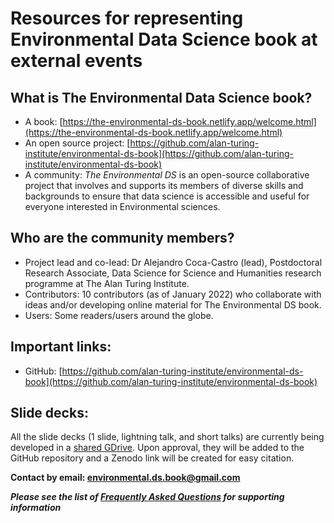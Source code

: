 # Resources for representing Environmental Data Science book at external events

## What is The Environmental Data Science book?
- A book: [https://the-environmental-ds-book.netlify.app/welcome.html](https://the-environmental-ds-book.netlify.app/welcome.html)
- An open source project: [https://github.com/alan-turing-institute/environmental-ds-book](https://github.com/alan-turing-institute/environmental-ds-book)
- A community: *The Environmental DS* is an open-source collaborative project that involves and supports its members of diverse skills and backgrounds to ensure that data science is accessible and useful for everyone interested in Environmental sciences. 

## Who are the community members? 
- Project lead and co-lead: Dr Alejandro Coca-Castro (lead), Postdoctoral Research Associate, Data Science for Science and Humanities research programme at The Alan Turing Institute.
- Contributors: 10 contributors (as of January 2022) who collaborate with ideas and/or developing online material for The Environmental DS book.
- Users: Some readers/users around the globe.

## Important links:
- GitHub: [https://github.com/alan-turing-institute/environmental-ds-book](https://github.com/alan-turing-institute/environmental-ds-book)

## Slide decks:

All the slide decks (1 slide, lightning talk, and short talks) are currently being developed in a [shared GDrive](https://drive.google.com/drive/folders/1AME3ZUMoDQdJKBm4B_izAy1CT6g3coB_?usp=sharing).
Upon approval, they will be added to the GitHub repository and a Zenodo link will be created for easy citation.

**Contact by email: [environmental.ds.book@gmail.com](mailto:environmental.ds.book@gmail.com)**

***Please see the list of [Frequently Asked Questions](faqs.md) for supporting information***
